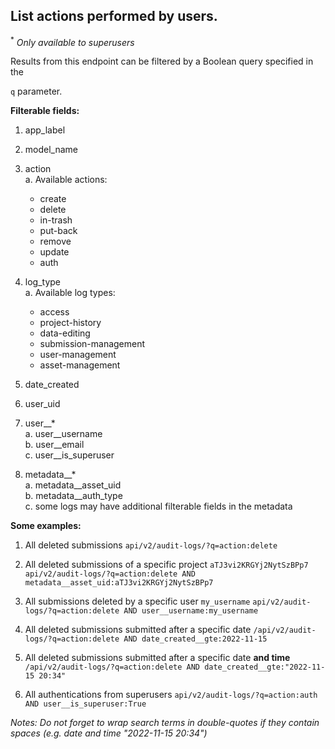 ## List actions performed by users.

<sup>*</sup> _Only available to superusers_

Results from this endpoint can be filtered by a Boolean query specified in the

`q` parameter.

**Filterable fields:**

1. app_label

2. model_name

3. action</br>
  a. Available actions:
   * create
   * delete
   * in-trash
   * put-back
   * remove
   * update
   * auth

4. log_type</br>
a. Available log types:
    * access
    * project-history
    * data-editing
    * submission-management
    * user-management
    * asset-management

5. date_created

6. user_uid

7. user__*</br>
a. user__username</br>
b. user__email</br>
c. user__is_superuser

8. metadata__*</br>
 a. metadata__asset_uid</br>
 b. metadata__auth_type</br>
 c. some logs may have additional filterable fields in the metadata

**Some examples:**

1. All deleted submissions
    `api/v2/audit-logs/?q=action:delete`

2. All deleted submissions of a specific project `aTJ3vi2KRGYj2NytSzBPp7`
    `api/v2/audit-logs/?q=action:delete AND metadata__asset_uid:aTJ3vi2KRGYj2NytSzBPp7`

3. All submissions deleted by a specific user `my_username`
    `api/v2/audit-logs/?q=action:delete AND user__username:my_username`

4. All deleted submissions submitted after a specific date
    `/api/v2/audit-logs/?q=action:delete AND date_created__gte:2022-11-15`

5. All deleted submissions submitted after a specific date **and time**
    `/api/v2/audit-logs/?q=action:delete AND date_created__gte:"2022-11-15 20:34"`

6. All authentications from superusers
    `api/v2/audit-logs/?q=action:auth AND user__is_superuser:True`

*Notes: Do not forget to wrap search terms in double-quotes if they contain spaces
(e.g. date and time "2022-11-15 20:34")*
